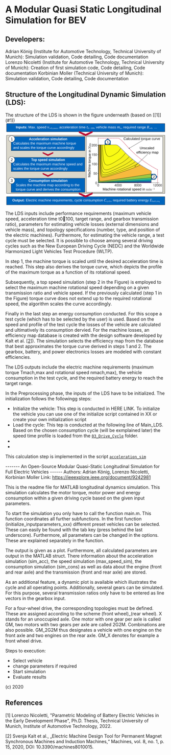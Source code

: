 <h1><a ...section link code />A Modular Quasi Static Longitudinal Simulation for BEV</h1>
<h2><a ...section link code />Developers:</h2>
Adrian König (Institute for Automotive Technology, Technical University of Munich): Simulation validation, Code detailing, Code documentation
Lorenzo Nicoletti (Institute for Automotive Technology, Technical University of Munich): Creation of first simulation code, Code detailing, Code documentation
Korbinian Moller (Technical University of Munich): Simulation validation, Code detailing, Code documentation

<h2><a ...section link code />Structure of the Longitudinal Dynamic Simulation (LDS):</h2>
The structure of the LDS is shown in the figure underneath (based on [[1]](#1))

<div align="center">
<img src="/04_Visualization/LDS_structure.svg?raw=true"
 alt="Structure of the LDS"
title="Structure of the LDS"
/>
</div>

The LDS inputs include performance requirements (maximum vehicle speed, acceleration time t0􀀀100, target range, and gearbox transmission ratio), parameters for estimating vehicle losses (external dimensions and vehicle mass), and topology specifications (number, type, and position of the electric machines). Furthermore, for estimating the vehicle range, a test cycle must be selected. It is possible to choose among several driving cycles such as the New European Driving Cycle (NEDC) and the Worldwide Harmonized Light Vehicles Test Procedure (WLTP).

In step 1, the machine torque is scaled until the desired acceleration time is reached. This step also derives the torque curve, which depicts the profile of the maximum torque as a function of its rotational speed. 

Subsequently, a top speed simulation (step 2 in the Figure) is employed to select the maximum machine rotational speed depending on a given transmission ratio and vehicle speed. If the previously calculated (step 1 in the Figure) torque curve does not extend up to the required rotational speed, the algorithm scales the curve accordingly. 

Finally in the last step an energy consumption conducted. For this scope a test cycle (which has to be selected by the user) is used. Based on the speed and profile of the test cycle the losses of the vehicle are calculated and ultimatively its consumption dervied. For the machine losses, an efficiency map database is created with the design software developed by Kalt et al. [[2]](#2)). The simulation selects the efficiency map from the database that best approximates the torque curve derived in steps 1 and 2. The gearbox, battery, and power electronics losses are modeled with constant efficiencies. 

The LDS outputs include the electric machine requirements (maximum torque Tmach,max and rotational speed nmach,max), the vehicle consumption in the test cycle, and the required battery energy to reach the target range.




In the Preprocessing phase, the inputs of the LDS have to be initialized. The initialization follows the followingg steps:
- Initialize the vehicle: This step is conducted in HERE LINK. To initialize the vehicle you can use one of the initialize script contained in XX or create your own initialization script
- Load the cycle: This tep is conducted at the following line of Main_LDS. Based on the chosen consumption cycle (will be exmplained later) the speed time profile is loaded from the  [```03_Drive_Cycle```](../03_Drive_Cycle/) folder.
- 
- 

This calculation step is implemented in the script [```acceleration_sim```](../01_Functions/simulation_functions/acceleration_sim.m)

------- An Open-Source Modular Quasi-Static Longitudinal Simulation for Full Electric Vehicles ------
Authors: Adrian König, Lorenzo Nicoletti, Korbinian Moller
Link: https://ieeexplore.ieee.org/document/9242981

This is the readme file for MATLAB longitudinal dynamics simulation. This simulation calculates the motor torque, motor power and energy consumption within a given driving cycle based on the given input parameters. 

To start the simulation you only have to call the function main.m. This function coordinates all further subfunctions. In the first function (initialize_inputparameters_xxx) different preset vehicles can be selected. These can easily be found with the tab key (press behind the last underscore). Furthermore, all parameters can be changed in the options. These are explained separately in the function. 

The output is given as a plot. Furthermore, all calculated parameters are output in the MATLAB struct. There information about the acceleration simulation (sim_acc), the speed simulation (max_speed_sim), the consumption simulation (sim_cons) as well as data about the engine (front and rear axle) and the transmission (front and rear axle) are stored. 

As an additional feature, a dynamic plot is available which illustrates the cycle and all operating points. Additionally, several gears can be simulated. For this purpose, several transmission ratios only have to be entered as line vectors in the gearbox input. 

For a four-wheel drive, the corresponding topologies must be defined. These are assigned according to the scheme (front wheel)_(rear wheel). X stands for an unoccupied axle. One motor with one gear per axle is called GM, two motors with two gears per axle are called 2G2M. Combinations are also possible. GM_2G2M thus designates a vehicle with one engine on the front axle and two engines on the rear axle. GM_X denotes for example a front wheel drive. 

Steps to execution:
- Select vehicle
- change parameters if required
- Start simulation
- Evaluate results



(c) 2020


## References
<a id="1">[1]</a> Lorenzo Nicoletti, "Parametric Modeling of Battery Electric Vehicles in the Early Development Phase", Ph.D. Thesis, Technical University of Munich, Institute of Automotive Technology, 2022.

<a id="2">[2]</a> Svenja Kalt et al., „Electric Machine Design Tool for Permanent Magnet Synchronous Machines and Induction Machines,“ Machines, vol. 8, no. 1, p. 15, 2020, DOI: 10.3390/machines8010015.

